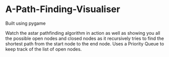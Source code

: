 # A-Path-Finding-Visualiser
Built using pygame 

Watch the astar pathfinding algorithm in action as well as showing you all the possible open nodes and closed nodes as it recursively tries to find the shortest path from the start node to the end node. Uses a Priority Queue to keep track of the list of open nodes.
